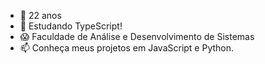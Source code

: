 - 👋 22 anos
- 👀 Estudando TypeScript!
- 😱 Faculdade de Análise e Desenvolvimento de Sistemas
- 📫 Conheça meus projetos em JavaScript e Python.

<!---
grabel7/grabel7 is a ✨ special ✨ repository because its `README.md` (this file) appears on your GitHub profile.
You can click the Preview link to take a look at your changes.
--->
